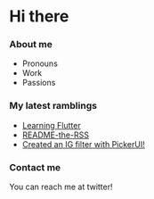 # Hi there 

### About me
- Pronouns
- Work
- Passions

### My latest ramblings
<!-- BLOGPOSTS:START -->
- [Learning Flutter](https://blog.rongying.co/posts/2020/08/Learning-Flutter/)
- [README-the-RSS](https://blog.rongying.co/posts/2020/08/A-Github-Action-for-my-Blog-RSS-Feed/)
- [Created an IG filter with PickerUI!](https://blog.rongying.co/posts/2020/08/Building-an-IG-filter-with-PickerUI/)
<!-- BLOGPOSTS:END -->

### Contact me
You can reach me at twitter!